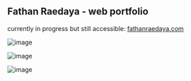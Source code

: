 ## Fathan Raedaya  - web portfolio

currently in progress but still accessible: [fathanraedaya.com](https://fathanraedaya.com/)

![image](https://github.com/user-attachments/assets/118fe63e-ae08-42b7-b1fe-53065df7bdcc)

![image](https://github.com/user-attachments/assets/95a7aadc-7fce-4356-b827-a1068c0b7d72)

![image](https://github.com/user-attachments/assets/c41b5294-0f6a-4b3b-8418-22692e5540f0)

